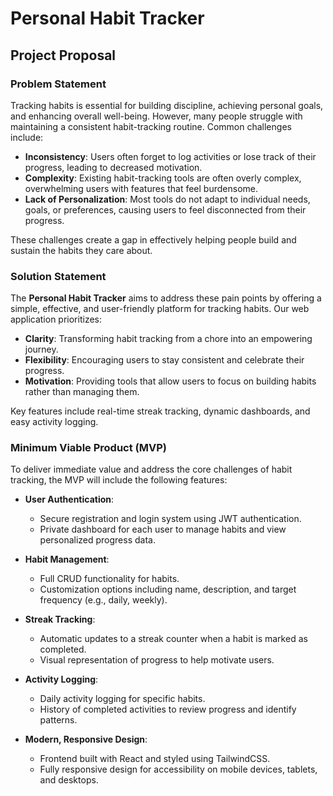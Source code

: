 # Personal Habit Tracker

## Project Proposal

### Problem Statement

Tracking habits is essential for building discipline, achieving personal goals, and enhancing overall well-being. However, many people struggle with maintaining a consistent habit-tracking routine. Common challenges include:

- **Inconsistency**: Users often forget to log activities or lose track of their progress, leading to decreased motivation.
- **Complexity**: Existing habit-tracking tools are often overly complex, overwhelming users with features that feel burdensome.
- **Lack of Personalization**: Most tools do not adapt to individual needs, goals, or preferences, causing users to feel disconnected from their progress.

These challenges create a gap in effectively helping people build and sustain the habits they care about.

### Solution Statement

The **Personal Habit Tracker** aims to address these pain points by offering a simple, effective, and user-friendly platform for tracking habits. Our web application prioritizes:

- **Clarity**: Transforming habit tracking from a chore into an empowering journey.
- **Flexibility**: Encouraging users to stay consistent and celebrate their progress.
- **Motivation**: Providing tools that allow users to focus on building habits rather than managing them.

Key features include real-time streak tracking, dynamic dashboards, and easy activity logging.

### Minimum Viable Product (MVP)

To deliver immediate value and address the core challenges of habit tracking, the MVP will include the following features:

- **User Authentication**: 
  - Secure registration and login system using JWT authentication.
  - Private dashboard for each user to manage habits and view personalized progress data.

- **Habit Management**: 
  - Full CRUD functionality for habits.
  - Customization options including name, description, and target frequency (e.g., daily, weekly).

- **Streak Tracking**: 
  - Automatic updates to a streak counter when a habit is marked as completed.
  - Visual representation of progress to help motivate users.

- **Activity Logging**: 
  - Daily activity logging for specific habits.
  - History of completed activities to review progress and identify patterns.

- **Modern, Responsive Design**: 
  - Frontend built with React and styled using TailwindCSS.
  - Fully responsive design for accessibility on mobile devices, tablets, and desktops.


